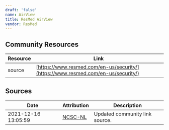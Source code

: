 ```yaml
---
draft: 'false'
name: AirView
title: ResMed AirView
vendor: ResMed
---
```



## Community Resources
| Resource | Link |
| --- | --- |
| source | [https://www.resmed.com/en-us/security/](https://www.resmed.com/en-us/security/) |


## Sources
| Date | Attribution | Description |
| --- | --- | --- |
| 2021-12-16 13:05:59 | [NCSC-NL](https://github.com/NCSC-NL/log4shell/blob/main/software/README.md) | Updated community link source.  |
